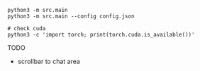 


```shell
python3 -m src.main
python3 -m src.main --config config.json

# check cuda
python3 -c 'import torch; print(torch.cuda.is_available())'
```


TODO

* scrollbar to chat area